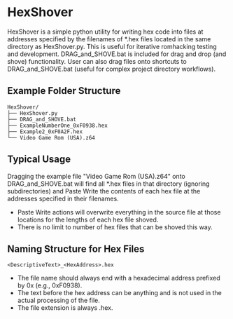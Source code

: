 # HexShover

HexShover is a simple python utility for writing hex code into files at addresses specified by the filenames of *.hex files located in the same directory as HexShover.py. This is useful for iterative romhacking testing and development.
DRAG_and_SHOVE.bat is included for drag and drop (and shove) functionality.
User can also drag files onto shortcuts to DRAG_and_SHOVE.bat (useful for complex project directory workflows).
## Example Folder Structure
    HexShover/
    ├── HexShover.py
    ├── DRAG_and_SHOVE.bat
    ├── ExampleNumberOne_0xF0938.hex
    ├── Example2_0xF0A2F.hex
    └── Video Game Rom (USA).z64

## Typical Usage
Dragging the example file "Video Game Rom (USA).z64" onto DRAG_and_SHOVE.bat will find all *.hex files in that directory (ignoring subdirectories) and Paste Write the contents of each hex file at the addresses specified in their filenames. 

* Paste Write actions will overwrite everything in the source file at those locations for the lengths of each hex file shoved.
* There is no limit to number of hex files that can be shoved this way.

## Naming Structure for Hex Files
    <DescriptiveText>_<HexAddress>.hex
* The file name should always end with a hexadecimal address prefixed by 0x (e.g., 0xF0938).
* The text before the hex address can be anything and is not used in the actual processing of the file.
* The file extension is always .hex.
